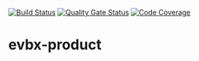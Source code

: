 [![Build Status](https://travis-ci.org/klindziukp/evbx-product.svg?branch=master)](https://travis-ci.org/klindziukp/evbx-resources)
[![Quality Gate Status](https://sonarcloud.io/api/project_badges/measure?project=klindziukp_evbx-product&metric=alert_status)](https://sonarcloud.io/dashboard?id=klindziukp_evbx-product)
[![Code Coverage](https://sonarcloud.io/api/project_badges/measure?project=klindziukp_evbx-product&metric=coverage)](https://sonarcloud.io/component_measures?id=klindziukp_evbx-product&metric=coverage)
# evbx-product
